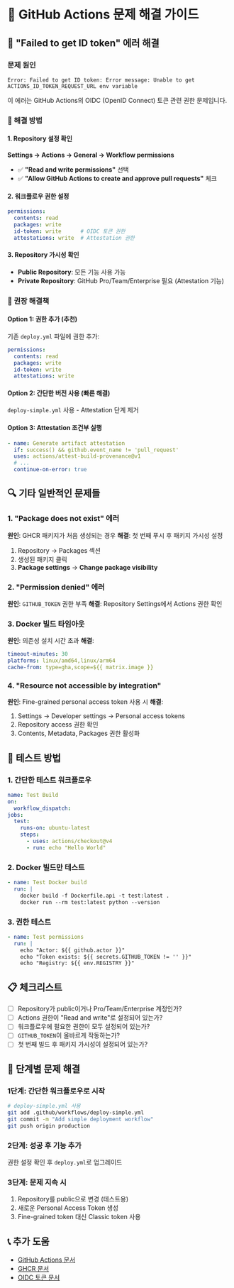 # 🔧 GitHub Actions 문제 해결 가이드

## 🚨 "Failed to get ID token" 에러 해결

### 문제 원인
`Error: Failed to get ID token: Error message: Unable to get ACTIONS_ID_TOKEN_REQUEST_URL env variable`

이 에러는 GitHub Actions의 OIDC (OpenID Connect) 토큰 관련 권한 문제입니다.

### 🔧 해결 방법

#### 1. Repository 설정 확인

**Settings → Actions → General → Workflow permissions**
- ✅ **"Read and write permissions"** 선택
- ✅ **"Allow GitHub Actions to create and approve pull requests"** 체크

#### 2. 워크플로우 권한 설정

```yaml
permissions:
  contents: read
  packages: write
  id-token: write      # OIDC 토큰 권한
  attestations: write  # Attestation 권한
```

#### 3. Repository 가시성 확인

- **Public Repository**: 모든 기능 사용 가능
- **Private Repository**: GitHub Pro/Team/Enterprise 필요 (Attestation 기능)

### 🚀 권장 해결책

#### Option 1: 권한 추가 (추천)
기존 `deploy.yml` 파일에 권한 추가:

```yaml
permissions:
  contents: read
  packages: write
  id-token: write
  attestations: write
```

#### Option 2: 간단한 버전 사용 (빠른 해결)
`deploy-simple.yml` 사용 - Attestation 단계 제거

#### Option 3: Attestation 조건부 실행
```yaml
- name: Generate artifact attestation
  if: success() && github.event_name != 'pull_request'
  uses: actions/attest-build-provenance@v1
  # ...
  continue-on-error: true
```

## 🔍 기타 일반적인 문제들

### 1. "Package does not exist" 에러

**원인**: GHCR 패키지가 처음 생성되는 경우
**해결**: 첫 번째 푸시 후 패키지 가시성 설정

1. Repository → Packages 섹션
2. 생성된 패키지 클릭
3. **Package settings** → **Change package visibility**

### 2. "Permission denied" 에러

**원인**: `GITHUB_TOKEN` 권한 부족
**해결**: Repository Settings에서 Actions 권한 확인

### 3. Docker 빌드 타임아웃

**원인**: 의존성 설치 시간 초과
**해결**: 
```yaml
timeout-minutes: 30
platforms: linux/amd64,linux/arm64
cache-from: type=gha,scope=${{ matrix.image }}
```

### 4. "Resource not accessible by integration"

**원인**: Fine-grained personal access token 사용 시
**해결**: 
1. Settings → Developer settings → Personal access tokens
2. Repository access 권한 확인
3. Contents, Metadata, Packages 권한 활성화

## 🧪 테스트 방법

### 1. 간단한 테스트 워크플로우

```yaml
name: Test Build
on:
  workflow_dispatch:
jobs:
  test:
    runs-on: ubuntu-latest
    steps:
      - uses: actions/checkout@v4
      - run: echo "Hello World"
```

### 2. Docker 빌드만 테스트

```yaml
- name: Test Docker build
  run: |
    docker build -f Dockerfile.api -t test:latest .
    docker run --rm test:latest python --version
```

### 3. 권한 테스트

```yaml
- name: Test permissions
  run: |
    echo "Actor: ${{ github.actor }}"
    echo "Token exists: ${{ secrets.GITHUB_TOKEN != '' }}"
    echo "Registry: ${{ env.REGISTRY }}"
```

## 📋 체크리스트

- [ ] Repository가 public이거나 Pro/Team/Enterprise 계정인가?
- [ ] Actions 권한이 "Read and write"로 설정되어 있는가?
- [ ] 워크플로우에 필요한 권한이 모두 설정되어 있는가?
- [ ] `GITHUB_TOKEN`이 올바르게 작동하는가?
- [ ] 첫 번째 빌드 후 패키지 가시성이 설정되어 있는가?

## 🔄 단계별 문제 해결

### 1단계: 간단한 워크플로우로 시작
```bash
# deploy-simple.yml 사용
git add .github/workflows/deploy-simple.yml
git commit -m "Add simple deployment workflow"
git push origin production
```

### 2단계: 성공 후 기능 추가
권한 설정 확인 후 `deploy.yml`로 업그레이드

### 3단계: 문제 지속 시
1. Repository를 public으로 변경 (테스트용)
2. 새로운 Personal Access Token 생성
3. Fine-grained token 대신 Classic token 사용

## 📞 추가 도움

- [GitHub Actions 문서](https://docs.github.com/en/actions)
- [GHCR 문서](https://docs.github.com/en/packages/working-with-a-github-packages-registry/working-with-the-container-registry)
- [OIDC 토큰 문서](https://docs.github.com/en/actions/deployment/security-hardening-your-deployments/about-security-hardening-with-openid-connect)

